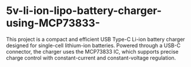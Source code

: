 # 5v-li-ion-lipo-battery-charger-using-MCP73833-
This project is a compact and efficient USB Type-C Li-ion battery charger designed for single-cell lithium-ion batteries. Powered through a USB-C connector, the charger uses the MCP73833 IC, which supports precise charge control with constant-current and constant-voltage regulation.

